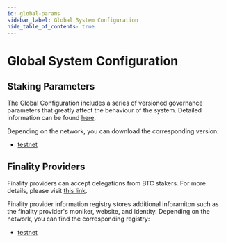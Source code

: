 ```yaml
---
id: global-params
sidebar_label: Global System Configuration
hide_table_of_contents: true
---
```

# Global System Configuration

## Staking Parameters

The Global Configuration includes a series of versioned governance parameters that greatly affect the behaviour of the system. Detailed information can be found [here](https://github.com/babylonchain/networks/tree/main/bbn-test-4/parameters).

Depending on the network, you can download the corresponding version:
- [testnet](https://github.com/babylonchain/networks/blob/main/bbn-test-4/parameters/global-params.json)

## Finality Providers
Finality providers can accept delegations from BTC stakers. For more details, please visit [this link](https://docs.babylonchain.io/docs/user-guides/btc-staking-testnet/finality-providers/overview).

Finality provider information registry stores additional inforamiton such as the finality provider's moniker, website, and identity. Depending on the network, you can find the corresponding registry:
- [testnet](https://github.com/babylonchain/networks/tree/main/bbn-test-4/finality-providers)